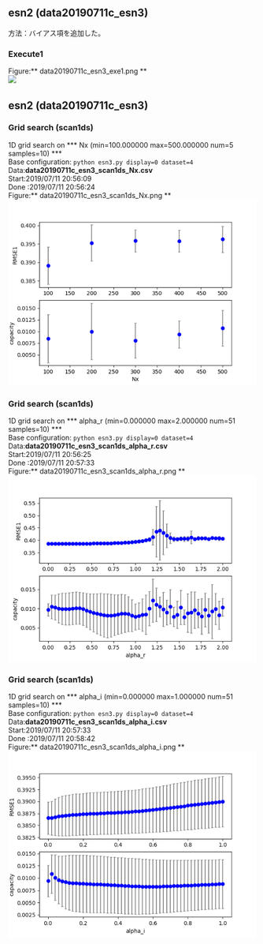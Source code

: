 ## esn2 (data20190711c_esn3)  

方法：バイアス項を追加した。

### Execute1
Figure:** data20190711c_esn3_exe1.png **  
![](data20190711c_esn3_exe1.png)  
## esn2 (data20190711c_esn3)  
### Grid search (scan1ds)
1D grid search on *** Nx (min=100.000000 max=500.000000 num=5 samples=10) ***  
Base configuration: `python esn3.py display=0 dataset=4 `  
Data:**data20190711c_esn3_scan1ds_Nx.csv**  
Start:2019/07/11 20:56:09  
Done :2019/07/11 20:56:24  
Figure:** data20190711c_esn3_scan1ds_Nx.png **  
![](data20190711c_esn3_scan1ds_Nx.png)  
### Grid search (scan1ds)
1D grid search on *** alpha_r (min=0.000000 max=2.000000 num=51 samples=10) ***  
Base configuration: `python esn3.py display=0 dataset=4 `  
Data:**data20190711c_esn3_scan1ds_alpha_r.csv**  
Start:2019/07/11 20:56:25  
Done :2019/07/11 20:57:33  
Figure:** data20190711c_esn3_scan1ds_alpha_r.png **  
![](data20190711c_esn3_scan1ds_alpha_r.png)  
### Grid search (scan1ds)
1D grid search on *** alpha_i (min=0.000000 max=1.000000 num=51 samples=10) ***  
Base configuration: `python esn3.py display=0 dataset=4 `  
Data:**data20190711c_esn3_scan1ds_alpha_i.csv**  
Start:2019/07/11 20:57:33  
Done :2019/07/11 20:58:42  
Figure:** data20190711c_esn3_scan1ds_alpha_i.png **  
![](data20190711c_esn3_scan1ds_alpha_i.png)  
